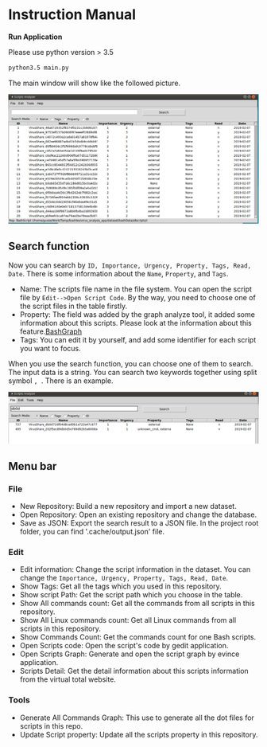 # Instruction Manual

**Run Application**

Please use python version > 3.5

```bash
python3.5 main.py
```

The main window will show like the followed picture.

![](/images/2019-02-08-13-29-25.png)

## Search function

Now you can search by  `ID, Importance, Urgency, Property, Tags, Read, Date`. There is some information about the `Name`, `Property`, and `Tags`.

* Name: The scripts file name in the file system. You can open the script file by `Edit-->Open Script Code`. By the way, you need to choose one of the script files in the table firstly.
* Property: The field was added by the graph analyze tool, it added some information about this scripts. Please look at the information about this feature.[BashGraph](./2019-02-04-BashGraph-API/)
* Tags: You can edit it by yourself, and add some identifier for each script you want to focus.

When you use the search function, you can choose one of them to search. The input data is a string. You can search two keywords together using split symbol `, `. There is an example.

![](/images/2019-02-08-13-40-29.png)

## Menu bar

### File

* New Repository: Build a new repository and import a new dataset.
* Open Repository: Open an existing repository and change the database.
* Save as JSON: Export the search result to a JSON file. In the project root folder, you can find '.cache/output.json' file.

### Edit

* Edit information: Change the script information in the dataset. You can change the `Importance, Urgency, Property, Tags, Read, Date`.
* Show Tags: Get all the tags which you used in this repository.
* Show script Path: Get the script path which you choose in the table.
* Show All commands count: Get all the commands from all scripts in this repository.
* Show All Linux commands count: Get all Linux commands from all scripts in this repository.
* Show Commands Count: Get the commands count for one Bash scripts.
* Open Scripts code: Open the script's code by gedit application.
* Open Scripts Graph: Generate and open the script graph by evince application.
* Scripts Detail: Get the detail information about this scripts information from the virtual total website.

### Tools

* Generate All Commands Graph: This use to generate all the dot files for scripts in this repo.
* Update Script property: Update all the scripts property in this repository.
